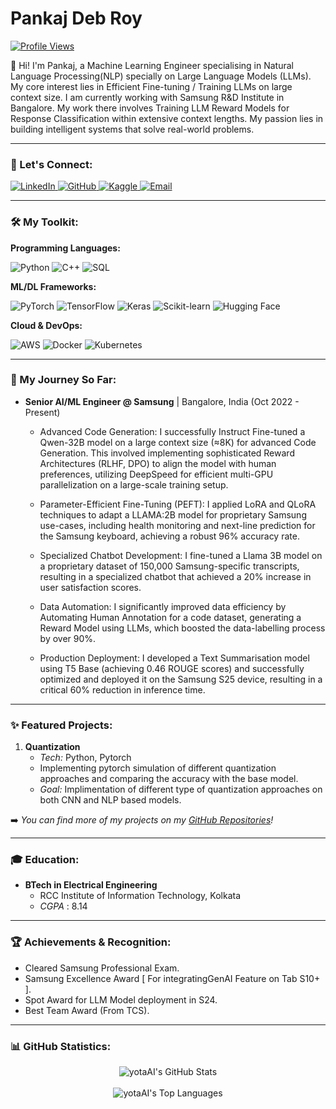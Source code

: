 # Pankaj Deb Roy

[![Profile Views](https://komarev.com/ghpvc/?username=yotaAI&color=blue&style=flat-square)](https://github.com/yotaAI/)

👋 Hi! I'm Pankaj, a Machine Learning Engineer specialising in Natural Language Processing(NLP) specially on Large Language Models (LLMs). My core interest lies in Efficient Fine-tuning / Training LLMs on large context size.
I am currently working with Samsung R&D Institute in Bangalore. My work there involves Training LLM Reward Models for Response Classification within extensive context lengths. My passion lies in building intelligent systems that solve real-world problems.

---

### 🔗 Let's Connect:
<p align="left">
  <a href="https://www.linkedin.com/in/pankaj-deb-roy-008575179/" target="_blank">
    <img src="https://img.shields.io/badge/-LinkedIn-0077B5?style=for-the-badge&logo=linkedin&logoColor=white" alt="LinkedIn"/>
  </a>
  <a href="https://github.com/yotaAI" target="_blank">
    <img src="https://img.shields.io/badge/-GitHub-181717?style=for-the-badge&logo=github&logoColor=white" alt="GitHub"/>
  </a>
  <a href="https://www.kaggle.com/yotaai" target="_blank">
    <img src="https://img.shields.io/badge/-Kaggle-20BEFF?style=for-the-badge&logo=kaggle&logoColor=white" alt="Kaggle"/>
  </a>
  <a href="mailto:yota.aiml@gmail.com">
    <img src="https://img.shields.io/badge/-Email-D14836?style=for-the-badge&logo=gmail&logoColor=white" alt="Email"/>
  </a>
</p>

---

### 🛠️ My Toolkit:

**Programming Languages:**
<p align="left">
  <img src="https://img.shields.io/badge/Python-3776AB?style=for-the-badge&logo=python&logoColor=white" alt="Python"/>
  <img src="https://img.shields.io/badge/C++-00599C?style=for-the-badge&logo=cplusplus&logoColor=white" alt="C++"/>
  <img src="https://img.shields.io/badge/SQL-4479A1?style=for-the-badge&logo=postgresql&logoColor=white" alt="SQL"/>
</p>

**ML/DL Frameworks:**
<p align="left">
  <img src="https://img.shields.io/badge/PyTorch-EE4C2C?style=for-the-badge&logo=pytorch&logoColor=white" alt="PyTorch"/>
  <img src="https://img.shields.io/badge/TensorFlow-FF6F00?style=for-the-badge&logo=tensorflow&logoColor=white" alt="TensorFlow"/>
  <img src="https://img.shields.io/badge/Keras-D00000?style=for-the-badge&logo=keras&logoColor=white" alt="Keras"/>
  <img src="https://img.shields.io/badge/Scikit--learn-F7931E?style=for-the-badge&logo=scikit-learn&logoColor=white" alt="Scikit-learn"/>
  <img src="https://img.shields.io/badge/Hugging%20Face-FFD21E?style=for-the-badge&logo=huggingface&logoColor=black" alt="Hugging Face"/>
</p>

**Cloud & DevOps:**
<p align="left">
  <img src="https://img.shields.io/badge/AWS-232F3E?style=for-the-badge&logo=amazon-aws&logoColor=white" alt="AWS"/>
  <img src="https://img.shields.io/badge/Docker-2496ED?style=for-the-badge&logo=docker&logoColor=white" alt="Docker"/>
  <img src="https://img.shields.io/badge/Kubernetes-326CE5?style=for-the-badge&logo=kubernetes&logoColor=white" alt="Kubernetes"/>
</p>

---

### 🚀 My Journey So Far:

-   **Senior AI/ML Engineer @ Samsung** | Bangalore, India (Oct 2022 - Present)
    -  Advanced Code Generation: I successfully Instruct Fine-tuned a Qwen-32B model on a large context size (≈8K) for advanced Code Generation. This involved implementing sophisticated Reward Architectures (RLHF, DPO) to align the model with human preferences, utilizing DeepSpeed for efficient multi-GPU parallelization on a large-scale training setup.

    -  Parameter-Efficient Fine-Tuning (PEFT): I applied LoRA and QLoRA techniques to adapt a LLAMA:2B model for proprietary Samsung use-cases, including health monitoring and next-line prediction for the Samsung keyboard, achieving a robust 96% accuracy rate.

    -  Specialized Chatbot Development: I fine-tuned a Llama 3B model on a proprietary dataset of 150,000 Samsung-specific transcripts, resulting in a specialized chatbot that achieved a 20% increase in user satisfaction scores.

    -  Data Automation: I significantly improved data efficiency by Automating Human Annotation for a code dataset, generating a Reward Model using LLMs, which boosted the data-labelling process by over 90%.

    -  Production Deployment: I developed a Text Summarisation model using T5 Base (achieving 0.46 ROUGE scores) and successfully optimized and deployed it on the Samsung S25 device, resulting in a critical 60% reduction in inference time.
---

### ✨ Featured Projects:

1.  **Quantization**
    -   _Tech:_ Python, Pytorch
    -   Implementing pytorch simulation of different quantization approaches and comparing the accuracy with the base model.
    -   _Goal:_ Implimentation of different type of quantization approaches on both CNN and NLP based models.


➡️ _You can find more of my projects on my [GitHub Repositories](https://github.com/yotaAI?tab=repositories)!_

---

### 🎓 Education:

-   **BTech in Electrical Engineering**
    -   RCC Institute of Information Technology, Kolkata
    -   *CGPA* : 8.14

---

### 🏆 Achievements & Recognition:

-   Cleared Samsung Professional Exam.
-   Samsung Excellence Award [ For integratingGenAI Feature on Tab S10+ ].
-   Spot Award for LLM Model deployment in S24.
-   Best Team Award (From TCS).

---

### 📊 GitHub Statistics:

<p align="center">
  <img src="https://github-readme-stats.vercel.app/api?username=yotaAI&show_icons=true&theme=tokyonight&rank_icon=github" alt="yotaAI's GitHub Stats"/>
  <br/>
  <br/>
  <img src="https://github-readme-stats.vercel.app/api/top-langs/?username=yotaAI&layout=compact&theme=tokyonight" alt="yotaAI's Top Languages"/>
</p>
